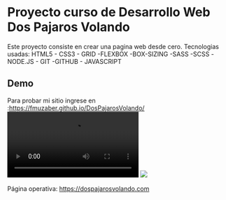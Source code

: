 # Proyecto curso de Desarrollo Web Dos Pajaros Volando

Este proyecto consiste en crear una pagina web desde cero.
Tecnologias usadas:
HTML5 - CSS3 - GRID -FLEXBOX -BOX-SIZING -SASS -SCSS -NODE.JS - GIT -GITHUB - JAVASCRIPT

## Demo
Para probar mi sitio ingrese en :https://fmuzaber.github.io/DosPajarosVolando/
<video src="./images/video.mp4"></video>
<img src="./images/video2.gif"></img>

Página operativa:
https://dospajarosvolando.com
